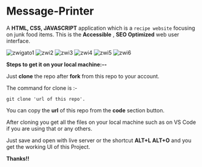 # Message-Printer
A **HTML, CSS, JAVASCRIPT** application which is a ```recipe website``` focusing on junk food items.
This is the **Accessible** , **SEO Optimized** web user interface.

 ![zwigato1](https://github.com/harshita795/Zwigato/assets/73014908/6aa44027-4017-4ce8-a8dd-96c80c0176f1)
 ![zwi2](https://github.com/harshita795/Zwigato/assets/73014908/0bfc51c6-8788-46db-aa83-3fa4d391c528)
 ![zwi3](https://github.com/harshita795/Zwigato/assets/73014908/3642c145-2c9a-4d51-8abc-8292c1ec96a0)
 ![zwi4](https://github.com/harshita795/Zwigato/assets/73014908/050b6f86-fa9d-42dc-8aa2-c2487e9592da)
 ![zwi5](https://github.com/harshita795/Zwigato/assets/73014908/63ad70a0-053e-4312-942d-24cdfdd5e419)
 ![zwi6](https://github.com/harshita795/Zwigato/assets/73014908/42f8dea3-d47b-4273-aa55-d188f08b28da)



**Steps to get it on your local machine:--**

Just **clone** the repo after **fork** from this repo to your account.

The command for clone is :-

```git clone 'url of this repo'.```

You can copy the **url** of this repo from the **code** section button.

After cloning you get all the files on your local machine such as on VS Code if you are using that or any others.

Just save and open with live server or the shortcut **ALT+L ALT+O** and you get the working UI of this Project.

**Thanks!!**







